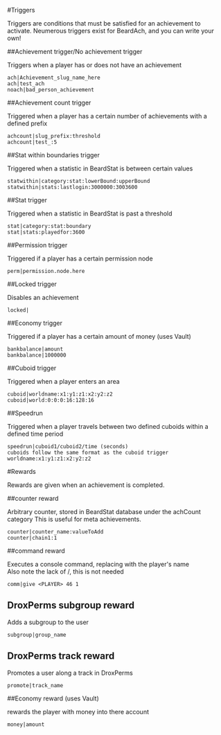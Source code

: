 #Triggers

Triggers are conditions that must be satisfied for an achievement to activate.
Neumerous triggers exist for BeardAch, and you can write your own!

##Achievement trigger/No achievement trigger

Triggers when a player has or does not have an achievement

    ach|Achievement_slug_name_here
    ach|test_ach
    noach|bad_person_achievement

##Achievement count trigger

Triggered when a player has a certain number of achievements with a defined prefix

    achcount|slug_prefix:threshold
    achcount|test_:5
    
##Stat within boundaries trigger

Triggered when a statistic in BeardStat is between certain values

    statwithin|category:stat:lowerBound:upperBound
    statwithin|stats:lastlogin:3000000:3003600
    
##Stat trigger

Triggered when a statistic in BeardStat is past a threshold

    stat|category:stat:boundary
    stat|stats:playedfor:3600
    
##Permission trigger

Triggered if a player has a certain permission node

    perm|permission.node.here
    
##Locked trigger

Disables an achievement

    locked|
    
    
##Economy trigger

Triggered if a player has a certain amount of money (uses Vault)
    
    bankbalance|amount
    bankbalance|1000000
    
##Cuboid trigger

Triggered when a player enters an area

    cuboid|worldname:x1:y1:z1:x2:y2:z2
    cuboid|world:0:0:0:16:128:16

##Speedrun

Triggered when a player travels between two defined cuboids within a defined time period

    speedrun|cuboid1/cuboid2/time (seconds)
    cuboids follow the same format as the cuboid trigger
    worldname:x1:y1:z1:x2:y2:z2
    
    
#Rewards

Rewards are given when an achievement is completed.

##counter reward

Arbitrary counter, stored in BeardStat database under the achCount category
This is useful for meta achievements.

    counter|counter_name:valueToAdd
    counter|chain1:1
    
##command reward

Executes a console command, replacing <PLAYER> with the player's name  
Also note the lack of /, this is not needed

    comm|give <PLAYER> 46 1

## DroxPerms subgroup reward

Adds a subgroup to the user

    subgroup|group_name
    
## DroxPerms track reward

Promotes a user along a track in DroxPerms

    promote|track_name

##Economy reward (uses Vault)

rewards the player with money into there account

    money|amount
